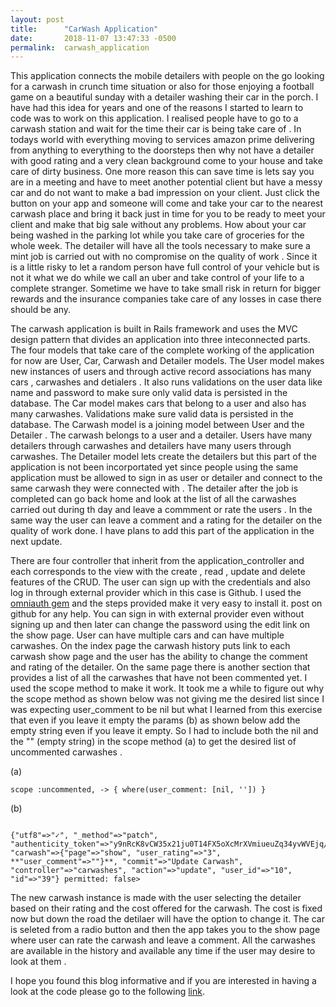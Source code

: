 ```yaml
---
layout: post
title:      "CarWash Application"
date:       2018-11-07 13:47:33 -0500
permalink:  carwash_application
---
```



This application connects the mobile detailers with people on the go looking for a carwash in crunch time situation or also for those enjoying a football game on a beautiful sunday with a detailer washing their car in the porch. I have had this idea for years and one of the reasons I started to learn to code was to work on this application. I realised people have to go to a carwash station and wait for the time their car is being take care of . In todays world with everything moving to services amazon prime delivering from anything to everything to the doorsteps then why not have a detailer with good rating and a very clean background come to your house and take care of dirty business. One more reason this can save time is lets say you are in a meeting and have to meet another potential client but have a messy car and do not want to make a bad impression on your client. Just click the button on your app and someone will come and take your car to the nearest carwash place and bring it back just in time for you to be ready to meet your client and make that big sale without any problems. How about your car being washed in the parking lot while you take care of groceries for the whole week. The detailer will have all the tools necessary to make sure a mint job is carried out with no compromise on the quality of work . Since it is a little risky to let a random person have full control of your vehicle but is not it what we do while we call an uber and take control of your life to a complete stranger. Sometime we have to take small risk in return for bigger rewards and the insurance companies take care of any losses in case there should be any. 

The carwash application is built in Rails framework and uses the MVC design pattern that divides an application into three inteconnected parts. The four models that take care of the complete working of the application for now are User, Car, Carwash and Detailer models. The User model makes new instances of users and  through active record associations has many cars , carwashes and detialers . It also runs validations on the user data like name and password to make sure only valid data is persisted in the database. The Car model makes cars that belong to a user and also has many carwashes. Validations make sure valid data is persisted in the database. The Carwash model is a joining model between User and the Detailer . The carwash belongs to a user and a detailer. Users have many detailers through carwashes and detailers have many users through carwashes. The Detailer model lets create the detailers but this part of the application is not been incorportated yet since people using the same application must be allowed to sign in as user or detailer and connect to the same carwash they were connected with . The detailer after the job is completed can go back home and look at the list of all the carwashes carried out during th day and leave a commment or rate the users . In the same way the user can leave a comment and a rating for the detailer on the quality of work done. I have plans to add this part of the application in the next update. 

There are four controller that inherit from the application_controller and each corresponds to the view with the create , read , update and delete features of the CRUD. The user can sign up with the credentials and also log in through external provider which in this case is Github. I used the [omniauth gem](https://github.com/omniauth/omniauth-github) and the steps provided make it very easy to install it. 
post on github for any help. You can sign in with external provider even without signing up and then later can change the password using the edit link on the show page. User can have multiple cars and can have multiple carwashes. On the index page the carwash history puts link to each carwash show page and the user has the ability to change the comment and rating of the detailer. On the same page there is another section that provides a list of all the carwashes that have not been commented yet. I used the scope method to make it work. It took me a while to figure out why the scope method as shown below was not giving me the desired list since I was expecting user_comment to be nil but what I learned from this exercise that even if you leave it empty the params (b) as shown below add the empty string even if you leave it empty. So I had to include both the nil and the "" (empty string) in the scope method (a)  to get the desired list of uncommented carwashes .

(a)

```
scope :uncommented, -> { where(user_comment: [nil, '']) }

```

(b)
```

{"utf8"=>"✓", "_method"=>"patch", "authenticity_token"=>"y9nRcK8vCW35x21ju0T14FX5oXcMrXVmiueuZq34yvWVEjq/q/l57gOyVVrYiQ0HX/TtGa1zxKr13YEy+4edIw==",
"carwash"=>{"page"=>"show", "user_rating"=>"3", **"user_comment"=>""}**, "commit"=>"Update Carwash", "controller"=>"carwashes", "action"=>"update", "user_id"=>"10", "id"=>"39"} permitted: false>

```
The new carwash instance is made with the user selecting the detailer based on their rating and the cost offered for the carwash. The cost is fixed now but down the road the detilaer will have the option to change it. The car is seleted from a radio button and then the app takes you to the show page where user can rate the carwash and leave a comment. All the carwashes are available in the history and available any time if the user may desire to look at them . 

I hope you found this blog informative and if you are interested in having a look at the code please go to the following
[ link](https://github.com/waasifkhaan/CarWashApp).









